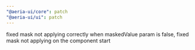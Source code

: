 ```yaml
---
"@aeria-ui/core": patch
"@aeria-ui/ui": patch
---
```


fixed mask not applying correctly when maskedValue param is false, fixed mask not applying on the component start
